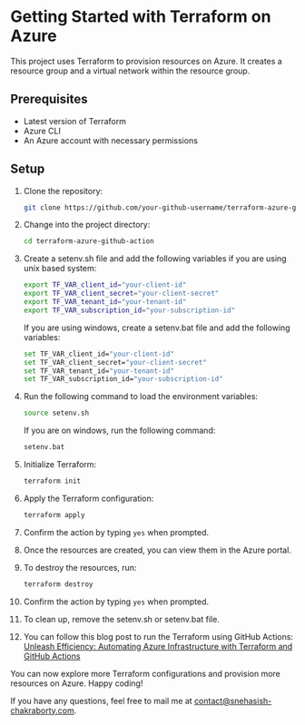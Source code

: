 # Getting Started with Terraform on Azure

This project uses Terraform to provision resources on Azure. It creates a resource group and a virtual network within the resource group.

## Prerequisites

- Latest version of Terraform
- Azure CLI
- An Azure account with necessary permissions

## Setup

1. Clone the repository:

    ```bash
    git clone https://github.com/your-github-username/terraform-azure-github-action.git
    ```

2. Change into the project directory:

    ```bash
    cd terraform-azure-github-action
    ```

3. Create a setenv.sh file and add the following variables if you are using unix based system:

    ```bash
    export TF_VAR_client_id="your-client-id"
    export TF_VAR_client_secret="your-client-secret"
    export TF_VAR_tenant_id="your-tenant-id"
    export TF_VAR_subscription_id="your-subscription-id"
    ```
   If you are using windows, create a setenv.bat file and add the following variables:

    ```bash
    set TF_VAR_client_id="your-client-id"
    set TF_VAR_client_secret="your-client-secret"
    set TF_VAR_tenant_id="your-tenant-id"
    set TF_VAR_subscription_id="your-subscription-id"
    ```
4. Run the following command to load the environment variables:

    ```bash
    source setenv.sh
    ```
   If you are on windows, run the following command:

    ```bash
    setenv.bat
    ```
5. Initialize Terraform:

    ```bash
    terraform init
    ```
6. Apply the Terraform configuration:

    ```bash
    terraform apply
    ```
7. Confirm the action by typing `yes` when prompted.
8. Once the resources are created, you can view them in the Azure portal.
9. To destroy the resources, run:

    ```bash
    terraform destroy
    ```
10. Confirm the action by typing `yes` when prompted. 
11. To clean up, remove the setenv.sh or setenv.bat file.
12. You can follow this blog post to run the Terraform using GitHub Actions: [Unleash Efficiency: Automating Azure Infrastructure with Terraform and GitHub Actions](https://blogs.snehasish-chakraborty.com/full-stack-engineering/devops/gha-with-tf)

You can now explore more Terraform configurations and provision more resources on Azure. Happy coding!

If you have any questions, feel free to mail me at [contact@snehasish-chakraborty.com](mailto:contact@snehasish-chakraborty.com).